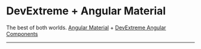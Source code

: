 # DevExtreme + Angular Material
The best of both worlds. [Angular Material](https://material.angular.io/) + [DevExtreme Angular Components](https://js.devexpress.com/Documentation/Guide/Angular_Components/DevExtreme_Angular_Components/)  
  
---  
  


